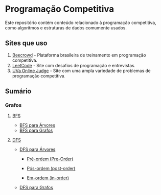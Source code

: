 # Programação Competitiva

Este repositório contém conteúdo relacionado à programação competitiva, como algoritmos e estruturas de dados comumente usados.

## Sites que uso

1. <a href="https://www.beecrowd.com.br/judge/pt/profile/542742" target="_blank">Beecrowd</a> - Plataforma brasileira de treinamento em programação competitiva.
2. <a href="https://leetcode.com/Marcux777/" target="_blank">LeetCode</a> - Site com desafios de programação e entrevistas.
3. <a href="https://onlinejudge.org/index.php?option=com_onlinejudge&Itemid=15" target="_blank">UVa Online Judge</a> - Site com uma ampla variedade de problemas de programação competitiva.


## Sumário

### Grafos

1. [BFS](BFS.md)

    * [BFS para Árvores](BFS.md#bfs-para-árvores)
    * [BFS para Grafos](BFS.md#bfs-para-grafos)
   
2. [DFS](DFS.md#dfs---depth-first-search)

   * [DFS para Árvores](DFS.md#dfs---depth-first-search)
 
      - [Pré-ordem (Pre-Order)](DFS.md#pós-ordem-post-order)
      
      - [Pós-ordem (post-order)](DFS.md#pós-ordem-post-order)
      
      - [Em-ordem (in-order)](DFS.md#em-ordem-in-order)
      
   * [DFS para Grafos](DFS.md#dfs-para-grafos)
